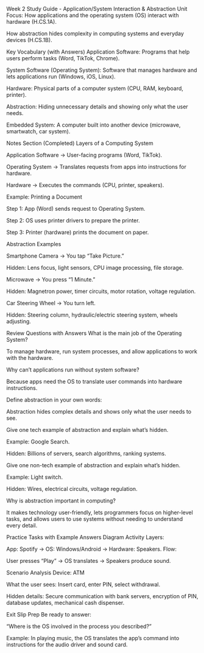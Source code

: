 Week 2 Study Guide - Application/System Interaction & Abstraction
Unit Focus:
How applications and the operating system (OS) interact with hardware (H.CS.1A).


How abstraction hides complexity in computing systems and everyday devices (H.CS.1B).



Key Vocabulary (with Answers)
Application Software: Programs that help users perform tasks (Word, TikTok, Chrome).


System Software (Operating System): Software that manages hardware and lets applications run (Windows, iOS, Linux).


Hardware: Physical parts of a computer system (CPU, RAM, keyboard, printer).


Abstraction: Hiding unnecessary details and showing only what the user needs.


Embedded System: A computer built into another device (microwave, smartwatch, car system).



Notes Section (Completed)
Layers of a Computing System


Application Software → User-facing programs (Word, TikTok).


Operating System → Translates requests from apps into instructions for hardware.


Hardware → Executes the commands (CPU, printer, speakers).


Example: Printing a Document


Step 1: App (Word) sends request to Operating System.


Step 2: OS uses printer drivers to prepare the printer.


Step 3: Printer (hardware) prints the document on paper.


Abstraction Examples


Smartphone Camera → You tap “Take Picture.”


Hidden: Lens focus, light sensors, CPU image processing, file storage.


Microwave → You press “1 Minute.”


Hidden: Magnetron power, timer circuits, motor rotation, voltage regulation.


Car Steering Wheel → You turn left.


Hidden: Steering column, hydraulic/electric steering system, wheels adjusting.



Review Questions with Answers
What is the main job of the Operating System?


To manage hardware, run system processes, and allow applications to work with the hardware.


Why can’t applications run without system software?


Because apps need the OS to translate user commands into hardware instructions.


Define abstraction in your own words:


Abstraction hides complex details and shows only what the user needs to see.


Give one tech example of abstraction and explain what’s hidden.


Example: Google Search.


Hidden: Billions of servers, search algorithms, ranking systems.


Give one non-tech example of abstraction and explain what’s hidden.


Example: Light switch.


Hidden: Wires, electrical circuits, voltage regulation.


Why is abstraction important in computing?


It makes technology user-friendly, lets programmers focus on higher-level tasks, and allows users to use systems without needing to understand every detail.



Practice Tasks with Example Answers
Diagram Activity
 Layers:


App: Spotify → OS: Windows/Android → Hardware: Speakers.
 Flow:


User presses “Play” → OS translates → Speakers produce sound.


Scenario Analysis
 Device: ATM


What the user sees: Insert card, enter PIN, select withdrawal.


Hidden details: Secure communication with bank servers, encryption of PIN, database updates, mechanical cash dispenser.


Exit Slip Prep
 Be ready to answer:


“Where is the OS involved in the process you described?”


Example: In playing music, the OS translates the app’s command into instructions for the audio driver and sound card.


